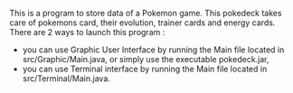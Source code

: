 This is a program to store data of a Pokemon game. This pokedeck takes care of pokemons card, their evolution, trainer cards and energy cards.
There are 2 ways to launch this program :
- you can use Graphic User Interface by running the Main file located in src/Graphic/Main.java, or simply use the executable pokedeck.jar,
- you can use Terminal interface by running the Main file located in src/Terminal/Main.java.
